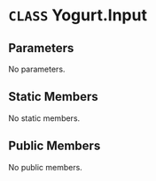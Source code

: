 # `CLASS` Yogurt.Input

## Parameters
No parameters.

## Static Members
No static members.

## Public Members
No public members.
